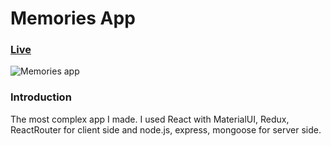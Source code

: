 # Memories App

### [Live](https://chesterdany.github.io/memories-app/)

![Memories app](https://i.ibb.co/ZVC16w2/memories-App.png)

### Introduction 
The most complex app I made. I used React with MaterialUI, Redux, ReactRouter for client side and node.js, express, mongoose for server side.

